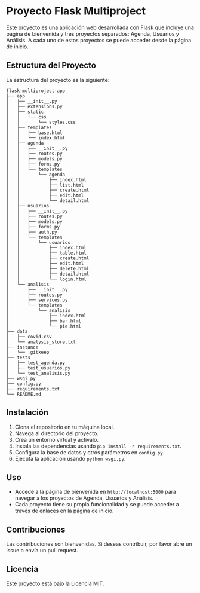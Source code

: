 # Proyecto Flask Multiproject

Este proyecto es una aplicación web desarrollada con Flask que incluye una página de bienvenida y tres proyectos separados: Agenda, Usuarios y Análisis. A cada uno de estos proyectos se puede acceder desde la página de inicio.

## Estructura del Proyecto

La estructura del proyecto es la siguiente:

```
flask-multiproject-app
├── app
│   ├── __init__.py
│   ├── extensions.py
│   ├── static
│   │   └── css
│   │       └── styles.css
│   ├── templates
│   │   ├── base.html
│   │   └── index.html
│   ├── agenda
│   │   ├── __init__.py
│   │   ├── routes.py
│   │   ├── models.py
│   │   ├── forms.py
│   │   └── templates
│   │       └── agenda
│   │           ├── index.html
│   │           ├── list.html
│   │           ├── create.html
│   │           ├── edit.html
│   │           └── detail.html
│   ├── usuarios
│   │   ├── __init__.py
│   │   ├── routes.py
│   │   ├── models.py
│   │   ├── forms.py
│   │   ├── auth.py
│   │   └── templates
│   │       └── usuarios
│   │           ├── index.html
│   │           ├── table.html
│   │           ├── create.html
│   │           ├── edit.html
│   │           ├── delete.html
│   │           ├── detail.html
│   │           └── login.html
│   └── analisis
│       ├── __init__.py
│       ├── routes.py
│       ├── services.py
│       └── templates
│           └── analisis
│               ├── index.html
│               ├── bar.html
│               └── pie.html
├── data
│   ├── covid.csv
│   └── analysis_store.txt
├── instance
│   └── .gitkeep
├── tests
│   ├── test_agenda.py
│   ├── test_usuarios.py
│   └── test_analisis.py
├── wsgi.py
├── config.py
├── requirements.txt
└── README.md
```

## Instalación

1. Clona el repositorio en tu máquina local.
2. Navega al directorio del proyecto.
3. Crea un entorno virtual y actívalo.
4. Instala las dependencias usando `pip install -r requirements.txt`.
5. Configura la base de datos y otros parámetros en `config.py`.
6. Ejecuta la aplicación usando `python wsgi.py`.

## Uso

- Accede a la página de bienvenida en `http://localhost:5000` para navegar a los proyectos de Agenda, Usuarios y Análisis.
- Cada proyecto tiene su propia funcionalidad y se puede acceder a través de enlaces en la página de inicio.

## Contribuciones

Las contribuciones son bienvenidas. Si deseas contribuir, por favor abre un issue o envía un pull request.

## Licencia

Este proyecto está bajo la Licencia MIT.